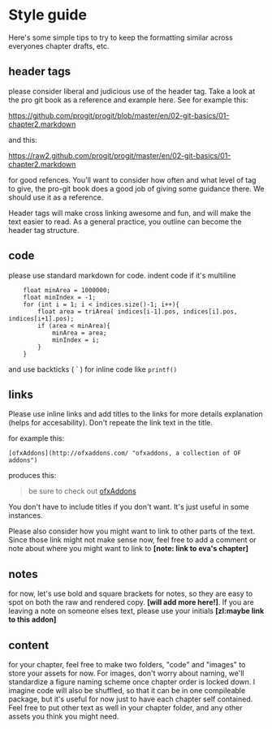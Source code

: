 # Style guide #


Here's some simple tips to try to keep the formatting similar across everyones chapter drafts, etc. 

## header tags ##

please consider liberal and judicious use of the header tag.  Take a look at the pro git book as a reference and example here.  See for example this: 

https://github.com/progit/progit/blob/master/en/02-git-basics/01-chapter2.markdown

and this: 

https://raw2.github.com/progit/progit/master/en/02-git-basics/01-chapter2.markdown

for good refences.  You'll want to consider how often and what level of tag to give, the pro-git book does a good job of giving some guidance there.  We should use it as a reference.

Header tags will make cross linking awesome and fun, and will make the text easier to read.  As a general practice, you outline can become the header tag structure. 

## code ##

please use standard markdown for code.  indent code if it's multiline

        float minArea = 1000000;
        float minIndex = -1;
        for (int i = 1; i < indices.size()-1; i++){
            float area = triArea( indices[i-1].pos, indices[i].pos, indices[i+1].pos);
            if (area < minArea){
                minArea = area;
                minIndex = i;
            }
        }
        
and use backticks ( \` ) for inline code like `printf()`

## links ##

Please use inline links and add titles to the links for more details explanation (helps for accesability).  Don't repeate the link text in the title. 

for example this: 

`[ofxAddons](http://ofxaddons.com/ "ofxaddons, a collection of OF addons")`

produces this: 

> be sure to check out [ofxAddons](http://ofxaddons.com/ "ofxaddons, a collection of OF addons") 

You don't have to include titles if you don't want.  It's just useful in some instances. 

Please also consider how you might want to link to other parts of the text.  Since those link might not make sense now, feel free to add a comment or note about where you might want to link to **[note: link to eva's chapter]** 

## notes ##

for now, let's use bold and square brackets for notes, so they are easy to spot on both the raw and rendered copy.  **[will add more here!]**.  If you are leaving a note on someone elses text, please use your initials **[zl:maybe link to this addon]**

## content ##

for your chapter, feel free to make two folders, "code" and "images" to store your assets for now.  For images, don't worry about naming, we'll standardize a figure naming scheme once chapter order is locked down.   I imagine code will also be shuffled, so that it can be in one compileable package, but it's useful for now just to have each chapter self contained.  Feel free to put other text as well in your chapter folder, and any other assets you think you might need. 





